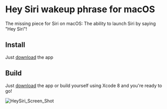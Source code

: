 # Hey Siri wakeup phrase for macOS
The missing piece for Siri on macOS: The ability to launch Siri by saying "Hey Siri"!

## Install
Just [download](https://github.com/pannous/HeySiri-macOS/blob/master/HeySiri.dmg?raw=true) the app 

## Build
Just [download](https://github.com/pannous/HeySiri-macOS/blob/master/HeySiri.dmg?raw=true) the app or build yourself using Xcode 8 and you're ready to go!

![HeySiri_Screen_Shot](HeySiri_Screen_Shot.png)